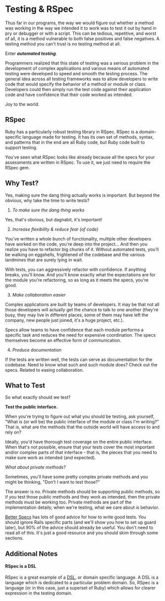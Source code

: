 # Testing & RSpec

Thus far in our programs, the way we would figure out whether a method
was working in the way we intended it to work was to test it out by hand
in pry or debugger or with a script. This can be tedious, repetitive,
and worst of all, it is a method vulnerable to both false positives and
false negatives. A testing method you can't trust is no testing method
at all.

Enter ***automated testing***.

Programmers realized that this state of testing was a serious problem in
the development of complex applications and various means of  automated
testing were developed to speed and smooth the testing process. The
general idea across all testing frameworks was to allow developers to
write code that would specify the behavior of a method or module or
class. Developers could then simply run the test code against their
application code and have confidence that their code worked as intended.

Joy to the world.

## RSpec

Ruby has a particularly robust testing library in RSpec. RSpec is a
domain-specific language made for testing. It has its own set of
methods, syntax, and patterns that in the end are all Ruby code, but
Ruby code built to support testing.

You've seen what RSpec looks like already because all the specs for
your assessments are written in RSpec.  To use it, we just need to require the RSpec gem.   

## Why Test?

Yes, making sure the dang thing actually works is important. But beyond
the obvious, why take the time to write tests?

1. *To make sure the dang thing works*

  Yes, that's obvious, but dagnabit, it's important!

2. *Increase flexibility & reduce fear (of code)*

  You've written a whole bunch of functionality, multiple other
  developers have worked on the code, you're deep into the project...
  And then you realize you have to refactor big chunks of it. Without
  automated tests, you'll be walking on eggshells, frightened of the
  codebase and the various landmines that are surely lying in wait.

  With tests, you can aggressively refactor with confidence. If
  anything breaks, you'll know. And you'll know exactly what the
  expectations are for the module you're refactoring, so as long as
  it meets the specs, you're good.

3. *Make collaboration easier*

  Complex applications are built by teams of developers. It may be that
  not all those developers will actually get the chance to talk to one
  another (they're busy, they may live in different places, some of
  them may have left the company, new people just joined, it's a
  huge project, etc.).

  Specs allow teams to have confidence that each module performs a
  specific task and reduces the need for expensive coordination. The
  specs themselves become an effective form of communication.

4. *Produce documentation*

  If the tests are written well, the tests can serve as documentation
  for the codebase. Need to know what such and such module does?
  Check out the specs. Related to easing collaboration.


## What to Test

So what exactly should we test?

**Test the public interface.**

When you're trying to figure out what you should be testing, ask
yourself, "What is (or will be) the public interface of the module
or class I'm writing?" That is, what are the methods that the outside
world will have access to and rely on?

Ideally, you'd have thorough test coverage on the entire public
interface. When that's not possible, ensure that your tests cover
the most important and/or complex parts of that interface - that is,
the pieces that you need to make sure work as intended (and
expected).

*What about private methods?*

Sometimes, you'll have some pretty complex private methods and you
might be thinking, "Don't I want to test those?"

The answer is no. Private methods should be supporting public methods,
so if you test those public methods and they work as intended, then
the private methods must be working too. Private methods are part of
the implementation details; when we're testing, what we care about is
behavior.

[Better Specs][better-specs] has lots of good advice for how to write
good tests. You should ignore Rails specific parts (and we'll show you
how to set up guard later), but 90% of the advice should already be
useful. You don't need to read all of this. It's just a good resource
and you should skim through some sections.

[better-specs]: http://betterspecs.org/

## Additional Notes

#### RSpec is a DSL

RSpec is a great example of a [DSL][dsl-wiki], or domain specific
language. A DSL is a language which is dedicated to a particular problem
domain. So, RSpec is a language (or in this case, just a superset of
Ruby) which allows for clearer expression in the testing domain.

[dsl-wiki]: https://en.wikipedia.org/wiki/Domain-specific_language
